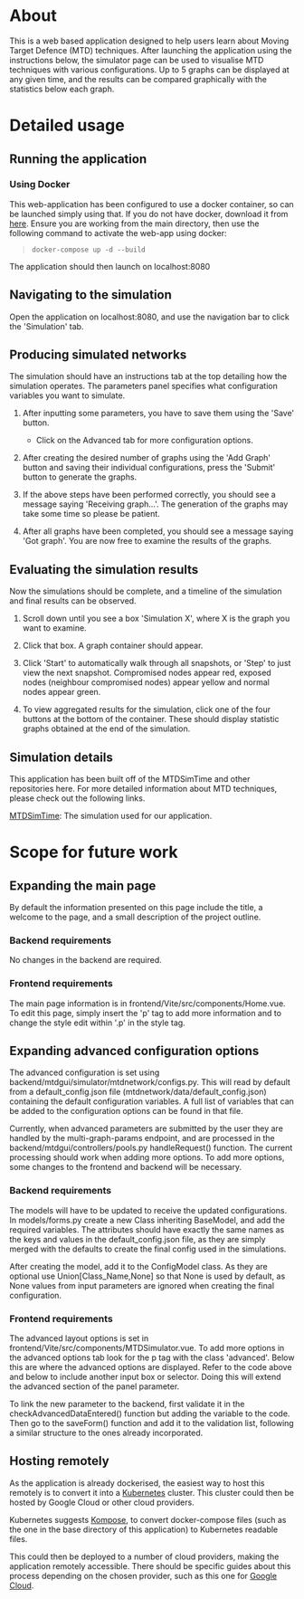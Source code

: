 # About 

This is a web based application designed to help users learn about Moving Target Defence (MTD) techniques. 
After launching the application using the instructions below, the simulator page can be used to visualise 
MTD techniques with various configurations. Up to 5 graphs can be displayed at any given time, and the results 
can be compared graphically with the statistics below each graph. 

# Detailed usage 

## Running the application 

### Using Docker

This web-application has been configured to use a docker container, so can be launched 
simply using that. If you do not have docker, download it from [here](https://www.docker.com/products/docker-desktop/). 
Ensure you are working from the main directory, then use the following 
command to activate the web-app using docker: 

>  `docker-compose up -d --build`

The application should then launch on localhost:8080

## Navigating to the simulation

Open the application on localhost:8080, and use the navigation bar to click the 'Simulation' tab.

## Producing simulated networks 

The simulation should have an instructions tab at the top detailing how the simulation operates. The parameters panel specifies what configuration variables you want to simulate. 
1. After inputting some parameters, you have to save them using the 'Save' button. 
    * Click on the Advanced tab for more configuration options. 

2. After creating the desired number of graphs using the 'Add Graph' button and saving their individual configurations, press the 'Submit' button to generate the graphs. 

3. If the above steps have been performed correctly, you should see a message saying 'Receiving graph...'. The generation of the graphs may take some time so please be patient. 

4. After all graphs have been completed, you should see a message saying 'Got graph'. You are now free to examine the results of the graphs. 

## Evaluating the simulation results

Now the simulations should be complete, and a timeline of the simulation and final results can be observed. 

1. Scroll down until you see a box 'Simulation X', where X is the graph you want to examine. 

2. Click that box. A graph container should appear. 

3. Click 'Start' to automatically walk through all snapshots, or 'Step' to just view the next snapshot. Compromised nodes appear red, exposed nodes (neighbour compromised nodes) appear yellow and normal nodes appear green. 

4. To view aggregated results for the simulation, click one of the four buttons at the bottom of the container. These should display statistic graphs obtained at the end of the simulation. 


## Simulation details

This application has been built off of the MTDSimTime and other repositories here. For more 
detailed information about MTD techniques, please check out the following links.

[MTDSimTime](https://github.com/MoeBuTa/MTDSimTime): The simulation used for our application. 

# Scope for future work

## Expanding the main page

By default the information presented on this page include the title, a welcome to the page, and a small description of the project outline.

### Backend requirements 

No changes in the backend are required.

### Frontend requirements 

The main page information is in frontend/Vite/src/components/Home.vue.
To edit this page, simply insert the 'p' tag to add more information and to change the style edit within '.p' in the style tag.

## Expanding advanced configuration options 

The advanced configuration is set using backend/mtdgui/simulator/mtdnetwork/configs.py. 
This will read by default from a default_config.json file (mtdnetwork/data/default_config.json) containing the default 
configuration variables. A full list of variables that can be added to the configuration 
options can be found in that file. 

Currently, when advanced parameters are submitted by the user they are handled by the multi-graph-params endpoint, and are processed in the 
backend/mtdgui/controllers/pools.py handleRequest() function. The current processing should work when adding more options. To add more options, some changes to the frontend and backend will be necessary.  

### Backend requirements 

The models will have to be updated to receive the updated configurations. In models/forms.py create a new Class inheriting BaseModel, and add the required variables. The attributes should have exactly the same names as the keys and values in the default_config.json file, as they are simply merged with the defaults to create the final config used in the simulations. 

After creating the model, add it to the ConfigModel class. As they are optional use Union\[Class_Name,None] so that None is used by default, as None values from input parameters are ignored when creating the final configuration. 


### Frontend requirements

The advanced layout options is set in frontend/Vite/src/components/MTDSimulator.vue. 
To add more options in the advanced options tab look for the p tag with the class 'advanced'. Below this are where the advanced options are displayed.
Refer to the code above and below to include another input box or selector. Doing this will extend the advanced section of the panel parameter.

To link the new parameter to the backend, first validate it in the checkAdvancedDataEntered() function but adding the variable to the code. Then go to the saveForm() function and add it to the validation list, following a similar structure to the ones already incorporated.

## Hosting remotely

As the application is already dockerised, the easiest way to host this remotely is to convert it into a [Kubernetes](https://kubernetes.io/docs/home/) cluster. This cluster could then be hosted by Google Cloud or other cloud providers. 

Kubernetes suggests [Kompose](https://kubernetes.io/docs/tasks/configure-pod-container/translate-compose-kubernetes/), to convert docker-compose files (such as the one in the base directory of this application) to Kubernetes readable files. 

This could then be deployed to a number of cloud providers, making the application remotely accessible. There should be specific guides about this process depending on the chosen provider, such as this one for [Google Cloud](https://z2jh.jupyter.org/en/latest/kubernetes/google/step-zero-gcp.html).